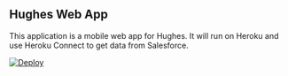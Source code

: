 Hughes Web App
------------------

This application is a mobile web app for Hughes. It will run on Heroku and use Heroku Connect to get data from Salesforce.


<a href="https://heroku.com/deploy"><img src="https://www.herokucdn.com/deploy/button.svg" alt="Deploy"></a>
